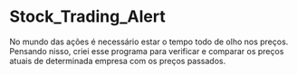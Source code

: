 # Stock_Trading_Alert
No mundo das ações é necessário estar o tempo todo de olho nos preços. Pensando nisso, criei esse programa para verificar e comparar os preços atuais de determinada empresa com os preços passados.
